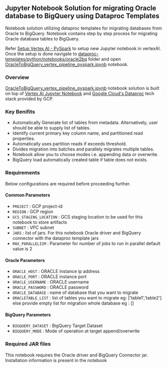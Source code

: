 ## Jupyter Notebook Solution for migrating Oracle database to BigQuery using Dataproc Templates

Notebook solution utilizing dataproc templates for migrating databases from Oracle to BigQuery. Notebook contains step by step process for migrating Oracle database tables to BigQuery.

Refer [Setup Vertex AI - PySpark](./../generic_notebook/README.md) to setup new Jupyter notebook in vertexAI. Once the setup is done navigate to 
[dataproc-templates/python/notebooks/oracle2bq](https://github.com/GoogleCloudPlatform/dataproc-templates/tree/oracle2bq-notebook/notebooks/oracle2bq) folder and open [OracleToBigQuery_vertex_pipeline_pyspark.ipynb](https://github.com/GoogleCloudPlatform/dataproc-templates/blob/oracle2bq-notebook/notebooks/oracle2bq/OracleToBigQuery_notebook.ipynb) notebook.

### Overview

[OracleToBigQuery_vertex_pipeline_pyspark.ipynb](https://github.com/GoogleCloudPlatform/dataproc-templates/blob/oracle2bq-notebook/notebooks/oracle2bq/OracleToBigQuery_notebook.ipynb) notebook solution is built on top of [Vertex AI Jupyter Notebook](https://cloud.google.com/vertex-ai/docs/tutorials/jupyter-notebooks) and [Google Cloud's Dataproc](https://cloud.google.com/dataproc/) tech stack provided by GCP.

### Key Benifits

* Automatically Generate list of tables from metadata. Alternatively, user should be able to supply list of tables.
* Identify current primary key column name, and partitioned read properties.
* Automatically uses partition reads if exceeds threshold.
* Divides migration into batches and parallely migrates multiple tables.
* Notebook allow you to choose modes i.e. appending data or overwrite.
* BigQuery load automatically created table if table does not exists.

### Requirements

Below configurations are required before proceeding further.
#### Common Parameters

* `PROJECT` : GCP project-id
* `REGION` : GCP region
* `GCS_STAGING_LOCATION` : GCS staging location to be used for this notebook to store artifacts
* `SUBNET` : VPC subnet
* `JARS` : list of jars. For this notebook Oracle driver and BigQuery connector with the dataproc template jars
* `MAX_PARALLELISM` : Parameter for number of jobs to run in parallel default value is 2

#### Oracle Parameters
* `ORACLE_HOST` : ORACLE instance ip address
* `ORACLE_PORT` : ORACLE instance port
* `ORACLE_USERNAME` : ORACLE username
* `ORACLE_PASSWORD` : ORACLE password
* `ORACLE_DATABASE` : name of database that you want to migrate
* `ORACLETABLE_LIST` : list of tables you want to migrate eg: ['table1','table2'] else provide empty list for migration whole database eg : [] 

#### BigQuery Parameters
* `BIGQUERY_DATASET` : BigQuery Target Dataset
* `BIGQUERY_MODE` : Mode of operation at target append/overwrite

### Required JAR files

This notebook requires the Oracle driver and BigQuery Connector jar. Installation information is present in the notebook



